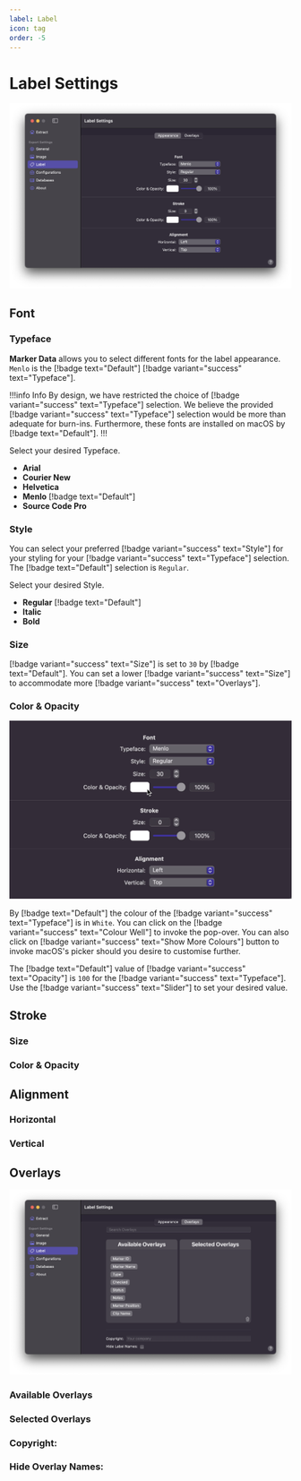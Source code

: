 ```yaml
---
label: Label
icon: tag
order: -5
---
```

# Label Settings

![](/assets/md-label-settings.png)

## Font

### Typeface

**Marker Data** allows you to select different fonts for the label appearance. `Menlo` is the [!badge text="Default"] [!badge variant="success" text="Typeface"].

!!!info Info
By design, we have restricted the choice of [!badge variant="success" text="Typeface"] selection. We believe the provided [!badge variant="success" text="Typeface"] selection would be more than adequate for burn-ins. Furthermore, these fonts are installed on macOS by [!badge text="Default"].
!!!

Select your desired Typeface.
- **Arial**
- **Courier New**
- **Helvetica**
- **Menlo** [!badge text="Default"]
- **Source Code Pro**

### Style

You can select your preferred [!badge variant="success" text="Style"] for your styling for your [!badge variant="success" text="Typeface"] selection. The [!badge text="Default"] selection is `Regular`.

Select your desired Style.
- **Regular** [!badge text="Default"]
- **Italic**
- **Bold**

### Size

[!badge variant="success" text="Size"] is set to `30` by [!badge text="Default"]. You can set a lower [!badge variant="success" text="Size"] to accommodate more [!badge variant="success" text="Overlays"].

### Color & Opacity

![](/assets/md-label-settings_01.gif)

By [!badge text="Default"] the colour of the [!badge variant="success" text="Typeface"] is in `White`. You can click on the [!badge variant="success" text="Colour Well"] to invoke the pop-over. You can also click on [!badge variant="success" text="Show More Colours"] button to invoke macOS's picker should you desire to customise further.

The [!badge text="Default"] value of [!badge variant="success" text="Opacity"] is `100` for the [!badge variant="success" text="Typeface"]. Use the [!badge variant="success" text="Slider"] to set your desired value.

## Stroke

### Size

### Color & Opacity

## Alignment

### Horizontal

### Vertical

## Overlays

![](/assets/md-label-overlays-settings.png)

### Available Overlays

### Selected Overlays

### Copyright:

### Hide Overlay Names:
